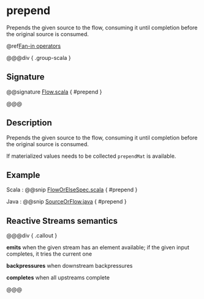 # prepend

Prepends the given source to the flow, consuming it until completion before the original source is consumed.

@ref[Fan-in operators](../index.md#fan-in-operators)

@@@div { .group-scala }

## Signature

@@signature [Flow.scala](/akka-stream/src/main/scala/akka/stream/scaladsl/Flow.scala) { #prepend }

@@@

## Description

Prepends the given source to the flow, consuming it until completion before the original source is consumed.

If materialized values needs to be collected `prependMat` is available.

## Example
Scala
:   @@snip [FlowOrElseSpec.scala](/akka-stream-tests/src/test/scala/akka/stream/scaladsl/FlowPrependSpec.scala) { #prepend }

Java
:   @@snip [SourceOrFlow.java](/akka-docs/src/test/java/jdocs/stream/operators/SourceOrFlow.java) { #prepend }

## Reactive Streams semantics

@@@div { .callout }

**emits** when the given stream has an element available; if the given input completes, it tries the current one

**backpressures** when downstream backpressures

**completes** when all upstreams complete

@@@
